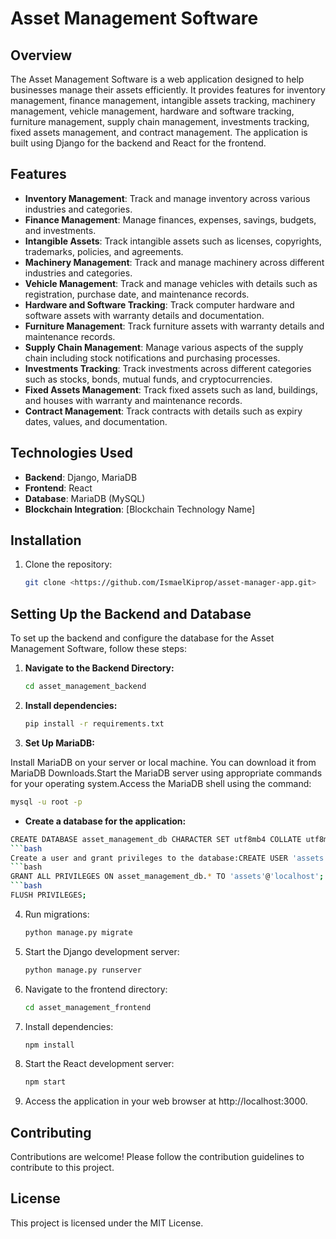 # Asset Management Software


## Overview

The Asset Management Software is a web application designed to help businesses manage their assets efficiently. It provides features for inventory management, finance management, intangible assets tracking, machinery management, vehicle management, hardware and software tracking, furniture management, supply chain management, investments tracking, fixed assets management, and contract management. The application is built using Django for the backend and React for the frontend.

## Features

- **Inventory Management**: Track and manage inventory across various industries and categories.
- **Finance Management**: Manage finances, expenses, savings, budgets, and investments.
- **Intangible Assets**: Track intangible assets such as licenses, copyrights, trademarks, policies, and agreements.
- **Machinery Management**: Track and manage machinery across different industries and categories.
- **Vehicle Management**: Track and manage vehicles with details such as registration, purchase date, and maintenance records.
- **Hardware and Software Tracking**: Track computer hardware and software assets with warranty details and documentation.
- **Furniture Management**: Track furniture assets with warranty details and maintenance records.
- **Supply Chain Management**: Manage various aspects of the supply chain including stock notifications and purchasing processes.
- **Investments Tracking**: Track investments across different categories such as stocks, bonds, mutual funds, and cryptocurrencies.
- **Fixed Assets Management**: Track fixed assets such as land, buildings, and houses with warranty and maintenance records.
- **Contract Management**: Track contracts with details such as expiry dates, values, and documentation.

## Technologies Used

- **Backend**: Django, MariaDB
- **Frontend**: React
- **Database**: MariaDB (MySQL)
- **Blockchain Integration**: [Blockchain Technology Name]

## Installation

1. Clone the repository:
   ```bash
   git clone <https://github.com/IsmaelKiprop/asset-manager-app.git>

## Setting Up the Backend and Database

To set up the backend and configure the database for the Asset Management Software, follow these steps:

1. **Navigate to the Backend Directory:**
   ```bash
   cd asset_management_backend

2. **Install dependencies:**
   ```bash
   pip install -r requirements.txt

3. **Set Up MariaDB:**
   
Install MariaDB on your server or local machine. You can download it from MariaDB Downloads.Start the MariaDB server using appropriate commands for your operating system.Access the MariaDB shell using the command:
```bash
mysql -u root -p
```

- **Create a database for the application:**

```bash
CREATE DATABASE asset_management_db CHARACTER SET utf8mb4 COLLATE utf8mb4_unicode_ci;
```bash
Create a user and grant privileges to the database:CREATE USER 'assets'@'localhost' IDENTIFIED BY 'assets';
```bash
GRANT ALL PRIVILEGES ON asset_management_db.* TO 'assets'@'localhost';
```bash
FLUSH PRIVILEGES;
```

4. Run migrations:
   ```bash
   python manage.py migrate

6. Start the Django development server:
   ```bash
   python manage.py runserver

7. Navigate to the frontend directory:
   ```bash
   cd asset_management_frontend

8. Install dependencies:
   ```bash
   npm install

9. Start the React development server:
   ```bash
   npm start

10. Access the application in your web browser at http://localhost:3000.

## Contributing

Contributions are welcome! Please follow the contribution guidelines to contribute to this project.

## License

This project is licensed under the MIT License.
